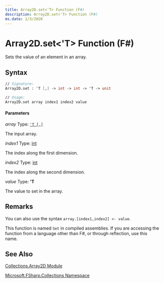 ```yaml
---
title: Array2D.set<'T> Function (F#)
description: Array2D.set<'T> Function (F#)
ms.date: 1/3/2020
---
```


# Array2D.set<'T> Function (F#)

Sets the value of an element in an array.

## Syntax

```fsharp
// Signature:
Array2D.set : 'T [,] -> int -> int -> 'T -> unit

// Usage:
Array2D.set array index1 index2 value
```

#### Parameters

*array*
Type: [`'T [,]`](../core.['t]-type-2d-[fsharp].md)

The input array.

*index1*
Type: [int](https://msdn.microsoft.com/library/025d5455-3622-4ea5-9573-3ecbd4ee1375)

The index along the first dimension.

*index2*
Type: [int](https://msdn.microsoft.com/library/025d5455-3622-4ea5-9573-3ecbd4ee1375)

The index along the second dimension.

*value*
Type: **'T**

The value to set in the array.

## Remarks

You can also use the syntax `array.[index1,index2] <- value`.

This function is named `Set` in compiled assemblies. If you are accessing the function from a language other than F#, or through reflection, use this name.

## See Also

[Collections.Array2D Module](Collections.Array2D-Module.md)

[Microsoft.FSharp.Collections Namespace](../Microsoft.FSharp.Collections-Namespace.md)
